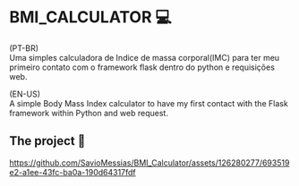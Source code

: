 # BMI_CALCULATOR 💻

(PT-BR) <br>
Uma simples calculadora de Indice de massa corporal(IMC) para ter meu primeiro contato com o framework flask dentro do python e requisições web.

(EN-US) <br>
A simple Body Mass Index calculator to have my first contact with the Flask framework within Python and web request.


## The project 🎥

https://github.com/SavioMessias/BMI_Calculator/assets/126280277/693519e2-a1ee-43fc-ba0a-190d64317fdf

